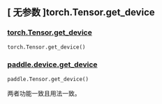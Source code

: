 ## [ 无参数 ]torch.Tensor.get_device

### [torch.Tensor.get_device](https://pytorch.org/docs/1.13/generated/torch.Tensor.get_device.html?highlight=torch+tensor+get_device#torch.Tensor.get_device)

```python
torch.Tensor.get_device()
```

### [paddle.device.get_device]()

```python
paddle.Tensor.get_device()
```

两者功能一致且用法一致。
